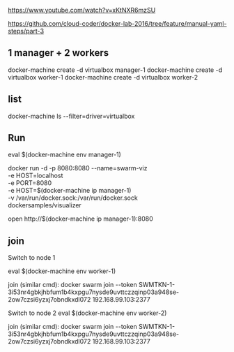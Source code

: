 https://www.youtube.com/watch?v=xKtNXR6mzSU

https://github.com/cloud-coder/docker-lab-2016/tree/feature/manual-yaml-steps/part-3


1 manager + 2 workers
----
docker-machine create -d virtualbox manager-1
docker-machine create -d virtualbox worker-1
docker-machine create -d virtualbox worker-2


list
----
docker-machine ls --filter=driver=virtualbox


Run
----
eval $(docker-machine env manager-1)

docker run -d -p 8080:8080 --name=swarm-viz \
 -e HOST=localhost \
 -e PORT=8080 \
 -e HOST=$(docker-machine ip manager-1) \
 -v /var/run/docker.sock:/var/run/docker.sock \
 dockersamples/visualizer

 open http://$(docker-machine ip manager-1):8080


join
-----
Switch to node 1

eval $(docker-machine env worker-1)

join (similar cmd):
docker swarm join --token SWMTKN-1-3i53nr4gbkjhbfum1b4kxpgu7nysde9uvttczzqinp03a948se-2ow7czsi6yzxj7obndkxdl072 192.168.99.103:2377


Switch to node 2
eval $(docker-machine env worker-2)

join (similar cmd):
docker swarm join --token SWMTKN-1-3i53nr4gbkjhbfum1b4kxpgu7nysde9uvttczzqinp03a948se-2ow7czsi6yzxj7obndkxdl072 192.168.99.103:2377





